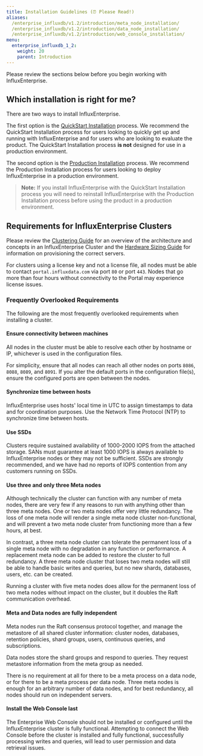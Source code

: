 ```yaml
---
title: Installation Guidelines (⏰ Please Read!)
aliases:
  /enterprise_influxdb/v1.2/introduction/meta_node_installation/
  /enterprise_influxdb/v1.2/introduction/data_node_installation/
  /enterprise_influxdb/v1.2/introduction/web_console_installation/
menu:
  enterprise_influxdb_1_2:
    weight: 20
    parent: Introduction
---
```


Please review the sections below before you begin working with InfluxEnterprise.

## Which installation is right for me?

There are two ways to install InfluxEnterprise.

The first option is the [QuickStart Installation](/enterprise_influxdb/v1.2/quickstart_installation/) process.
We recommend the QuickStart Installation process for users looking to quickly
get up and running with InfluxEnterprise and for users who are looking to
evaluate the product.
The QuickStart Installation process **is not** designed for use
in a production environment.

The second option is the [Production Installation](/enterprise_influxdb/v1.2/production_installation/) process.
We recommend the Production Installation process for users looking to deploy
InfluxEnterprise in a production environment.

> **Note:** If you install InfluxEnterprise with the QuickStart Installation process you
will need to reinstall InfluxEnterprise with the Production Installation
process before using the product in a production environment.

## Requirements for InfluxEnterprise Clusters

Please review the [Clustering Guide](http://docs.influxdata.com/enterprise_influxdb/v1.2/concepts/clustering/)
for an overview of the architecture and concepts in an InfluxEnterprise Cluster
and the
[Hardware Sizing Guide](http://docs.influxdata.com/influxdb/v1.0/guides/hardware_sizing/#general-hardware-guidelines-for-a-cluster)
for information on provisioning the correct servers.

For clusters using a license key and not a license file, all nodes must be able to contact `portal.influxdata.com`
via port `80` or port `443`. Nodes that go more than four hours without connectivity to the Portal may experience license issues.

### Frequently Overlooked Requirements

The following are the most frequently overlooked requirements when installing a cluster.

#### Ensure connectivity between machines

All nodes in the cluster must be able to resolve each other by hostname or IP,
whichever is used in the configuration files.

For simplicity, ensure that all nodes can reach all other nodes on ports `8086`, `8088`, `8089`, and `8091`.
If you alter the default ports in the configuration file(s), ensure the configured ports are open between the nodes.

#### Synchronize time between hosts

InfluxEnterprise uses hosts' local time in UTC to assign timestamps to data and for
coordination purposes.
Use the Network Time Protocol (NTP) to synchronize time between hosts.

#### Use SSDs

Clusters require sustained availability of 1000-2000 IOPS from the attached storage.
SANs must guarantee at least 1000 IOPS is always available to InfluxEnterprise
nodes or they may not be sufficient.
SSDs are strongly recommended, and we have had no reports of IOPS contention from
any customers running on SSDs.

#### Use three and only three Meta nodes

Although technically the cluster can function with any number of meta nodes, there are
very few if any reasons to run with anything other than three meta nodes. One or two
meta nodes offer very little redundancy.
The loss of one meta node will render a single meta node cluster non-functional,
and will prevent a two meta node cluster from functioning more than a few hours, at best.

In contrast, a three meta node cluster can tolerate the permanent loss of a single
meta node with no degradation in any function or performance.
A replacement meta node can be added to restore the cluster to full redundancy.
A three meta node cluster that loses two meta nodes will still be able to handle
basic writes and queries, but no new shards, databases, users, etc. can be created.

Running a cluster with five meta nodes does allow for the permanent loss of
two meta nodes without impact on the cluster, but it doubles the
Raft communication overhead.

#### Meta and Data nodes are fully independent

Meta nodes run the Raft consensus protocol together, and manage the metastore of
all shared cluster information: cluster nodes, databases, retention policies,
shard groups, users, continuous queries, and subscriptions.

Data nodes store the shard groups and respond to queries.
They request metastore information from the meta group as needed.

There is no requirement at all for there to be a meta process on a data node,
or for there to be a meta process per data node.
Three meta nodes is enough for an arbitrary number of data nodes, and for best
redundancy, all nodes should run on independent servers.

#### Install the Web Console last

The Enterprise Web Console should not be installed or configured until the
InfluxEnterprise cluster is fully functional.
Attempting to connect the Web Console before the cluster is installed
and fully functional, successfully processing writes and queries, will
lead to user permission and data retrieval issues.
